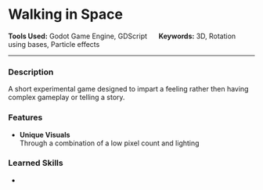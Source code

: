 # Walking in Space
**Tools Used:** Godot Game Engine, GDScript &nbsp;&nbsp;&nbsp;&nbsp; **Keywords:** 3D, Rotation using bases, Particle effects

- - - - - - -
### Description
A short experimental game designed to impart a feeling rather then having complex gameplay or telling a story.


### Features
- **Unique Visuals**  
Through a combination of a low pixel count and lighting


### Learned Skills
- 
